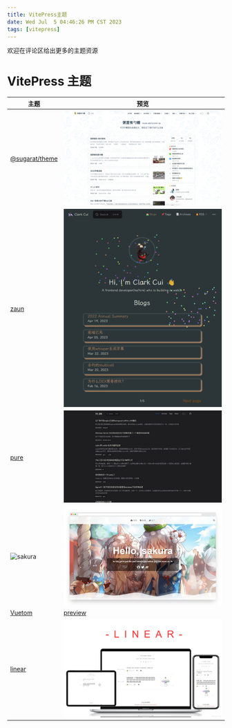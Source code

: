 ```yaml
---
title: VitePress主题
date: Wed Jul  5 04:46:26 PM CST 2023
tags: [vitepress]
---
```


欢迎在评论区给出更多的主题资源

# VitePress 主题

| 主题                                                                                    | 预览                                                                          |
| --------------------------------------------------------------------------------------- | ----------------------------------------------------------------------------- |
| [@sugarat/theme](https://github.com/ATQQ/sugar-blog/tree/master/packages/theme)         | [![sugarat](image.png)](https://theme.sugarat.top/)                           |
| [zaun](https://github.com/clark-cui/vitepress-blog-zaun)                                | [![Zaun](image-1.png)](https://visionary-sunflower-dc7ae3.netlify.app/)       |
| [pure](https://github.com/airene/vitepress-blog-pure)                                   | [![pure](image-2.png)](https://ti.bi/)                                        |
| ![sakura](https://github.com/flaribbit/vitepress-theme-sakura/blob/master/preview.webp) | [![sakura](image-3.png)](https://flaribbit.github.io/vitepress-theme-sakura/) |
| [Vuetom](https://github.com/lauset/vitepress-theme-vuetom)                              | [preview](https://vitepress-theme-vuetom-blog.vercel.app/myblog/)             |
| [linear](https://github.com/yysuen/vitepress-theme-linear)                              | [![linear](image-4.png)](https://vitepress-theme-linear.netlify.app/)         |
